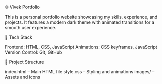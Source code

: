 🌐 Vivek Portfolio

This is a personal portfolio website showcasing my skills, experience, and projects. It features a modern dark theme with animated transitions for a smooth user experience.

🚀 Tech Stack

Frontend: HTML, CSS, JavaScript
Animations: CSS keyframes, JavaScript
Version Control: Git, GitHub

📂 Project Structure

index.html – Main HTML file
style.css – Styling and animations
images/ – Assets and icons
